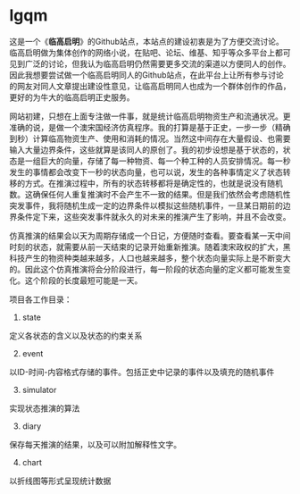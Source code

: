 # lgqm

这是一个《**临高启明**》的Github站点，本站点的建设初衷是为了方便交流讨论。临高启明做为集体创作的网络小说，在贴吧、论坛、维基、知乎等众多平台上都可见到广泛的讨论，但我认为临高启明仍然需要更多交流的渠道以方便同人的创作。因此我想要尝试做一个临高启明同人的Github站点，在此平台上让所有参与讨论的网友对同人文章提出建设性意见，让临高启明同人也成为一个群体创作的作品，更好的为牛大的临高启明正史服务。

网站初建，只想在上面专注做一件事，就是统计临高启明物资生产和流通状况。更准确的说，是做一个澳宋国经济仿真程序。我的打算是基于正史，一步一步（精确到秒）计算临高物资生产、使用和消耗的情况。当然这中间存在大量假设、也需要输入大量边界条件，这些就算是该同人的原创了。我的初步设想是基于状态的，状态是一组巨大的向量，存储了每一种物资、每一个种工种的人员安排情况。每一秒发生的事情都会改变下一秒的状态向量，也可以说，发生的各种事情定义了状态转移的方式。在推演过程中，所有的状态转移都将是确定性的，也就是说没有随机数。这确保任何人重复推演时不会产生不一致的结果。但是我们依然会考虑随机性突发事件，我将随机生成一定的边界条件以模拟这些随机事件，一旦某日期前的边界条件定下来，这些突发事件就永久的对未来的推演产生了影响，并且不会改变。

仿真推演的结果会以天为周期存储成一个日记，方便随时查看。要查看某一天中间时刻的状态，就需要从前一天结束的记录开始重新推演。随着澳宋政权的扩大，黑科技产生的物资种类越来越多，人口也越来越多，整个状态向量实际上是不断变大的。因此这个仿真推演将会分阶段进行，每一阶段的状态向量的定义都可能发生变化。这个阶段的长度最短可能是一天。

项目各工作目录：
    
1. state

定义各状态的含义以及状态的约束关系

2. event

以ID-时间-内容格式存储的事件。包括正史中记录的事件以及填充的随机事件

3. simulator

实现状态推演的算法

3. diary

保存每天推演的结果，以及可以附加解释性文字。

4. chart

以折线图等形式呈现统计数据



